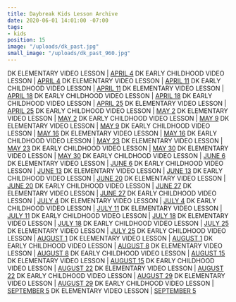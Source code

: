 ```yaml
---
title: Daybreak Kids Lesson Archive
date: 2020-06-01 14:01:00 -07:00
tags:
- kids
position: 15
image: "/uploads/dk_past.jpg"
small_image: "/uploads/dk_past_960.jpg"
---
```


DK ELEMENTARY VIDEO LESSON | [APRIL 4](https://daybreakchurch.org/events/2020/daybreak-kids-1st-5th-at-home/)
DK EARLY CHILDHOOD VIDEO LESSON | [APRIL 4](https://daybreakchurch.org/events/2020/daybreak-kids-ec-at-home/)
DK ELEMENTARY VIDEO LESSON | [APRIL 11](https://daybreakchurch.org/events/2020/dk-elementary-video-lesson-april-11/)
DK EARLY CHILDHOOD VIDEO LESSON | [APRIL 11](https://daybreakchurch.org/events/2020/dk-early-childhood-lesson-april-11/)
DK ELEMENTARY VIDEO LESSON | [APRIL 18](https://daybreakchurch.org/events/2020/dk-early-childhood-lesson-april-11/)
DK EARLY CHILDHOOD VIDEO LESSON | [APRIL 18](https://daybreakchurch.org/events/2020/dk-early-childhood-video-lesson-april-18/)
DK EARLY CHILDHOOD VIDEO LESSON | [APRIL 25](https://daybreakchurch.org/events/2020/dk-early-childhood-video-lesson-april-25/)
DK ELEMENTARY VIDEO LESSON | [APRIL 25](https://daybreakchurch.org/events/2020/dk-elementary-video-lesson-april-25/)
DK EARLY CHILDHOOD VIDEO LESSON | [MAY 2](https://daybreakchurch.org/events/2020/dk-early-childhood-video-lesson-may-2/)
DK ELEMENTARY VIDEO LESSON | [MAY 2](https://daybreakchurch.org/events/2020/dk-elementary-video-lesson-may-2)
DK EARLY CHILDHOOD VIDEO LESSON | [MAY 9](https://daybreakchurch.org/events/2020/dk-early-childhood-video-lesson-may-9/)
DK ELEMENTARY VIDEO LESSON | [MAY 9](https://daybreakchurch.org/events/2020/dk-elementary-video-lesson-may-9/)
DK EARLY CHILDHOOD VIDEO LESSON | [MAY 16](https://daybreakchurch.org/events/2020/dk-early-childhood-video-lesson-may-16/)
DK ELEMENTARY VIDEO LESSON | [MAY 16](https://daybreakchurch.org/events/2020/dk-elementary-video-lesson-may-16/)
DK EARLY CHILDHOOD VIDEO LESSON | [MAY 23](https://daybreakchurch.org/events/2020/dk-early-childhood-video-lesson-may-23)
DK ELEMENTARY VIDEO LESSON | [MAY 23](https://daybreakchurch.org/events/2020/dk-elementary-video-lesson-may-23/)
DK EARLY CHILDHOOD VIDEO LESSON | [MAY 30](https://daybreakchurch.org/events/2020/dk-early-childhood-video-lesson-may-30/)
DK ELEMENTARY VIDEO LESSON | [MAY 30](https://daybreakchurch.org/events/2020/dk-elementary-video-lesson-may-30/)
DK EARLY CHILDHOOD VIDEO LESSON | [JUNE 6](https://daybreakchurch.org/events/2020/dk-early-childhood-video-lesson-june-6/)
DK ELEMENTARY VIDEO LESSON | [JUNE 6](https://daybreakchurch.org/events/2020/dk-elementary-video-lesson-june-6/)
DK EARLY CHILDHOOD VIDEO LESSON | [JUNE 13](https://daybreakchurch.org/events/2020/dk-early-childhood-video-lesson-june-13/)
DK ELEMENTARY VIDEO LESSON | [JUNE 13](https://daybreakchurch.org/events/2020/dk-elementary-video-lesson-june-13/)
DK EARLY CHILDHOOD VIDEO LESSON | [JUNE 20](https://daybreakchurch.org/events/2020/dk-early-childhood-video-lesson-june-20/)
DK ELEMENTARY VIDEO LESSON | [JUNE 20](https://daybreakchurch.org/events/2020/dk-elementary-video-lesson-june-20/)
DK EARLY CHILDHOOD VIDEO LESSON | [JUNE 27](https://daybreakchurch.org/events/2020/dk-early-childhood-video-lesson-june-27/)
DK ELEMENTARY VIDEO LESSON | [JUNE 27](https://daybreakchurch.org/events/2020/dk-elementary-video-lesson-june-27/)
DK EARLY CHILDHOOD VIDEO LESSON | [JULY 4](https://daybreakchurch.org/events/2020/dk-early-childhood-july-4/)
DK ELEMENTARY VIDEO LESSON | [JULY 4](https://daybreakchurch.org/events/2020/dk-elementary-video-lesson-july-4/)
DK EARLY CHILDHOOD VIDEO LESSON | [JULY 11](https://daybreakchurch.org/events/2020/dk-early-childhood-video-lesson-july-11/)
DK ELEMENTARY VIDEO LESSON | [JULY 11](https://daybreakchurch.org/events/2020/dk-elementary-video-lesson-july-11/)
DK EARLY CHILDHOOD VIDEO LESSON | [JULY 18](https://daybreakchurch.org/events/2020/dk-early-childhood-video-lesson-july-18/)
DK ELEMENTARY VIDEO LESSON | [JULY 18](https://daybreakchurch.org/events/2020/dk-elementary-video-lesson-july-18/)
DK EARLY CHILDHOOD VIDEO LESSON | [JULY 25](https://daybreakchurch.org/events/2020/dk-early-childhood-video-lesson-july-25/)
DK ELEMENTARY VIDEO LESSON | [JULY 25](https://daybreakchurch.org/events/2020/dk-elementary-video-lesson-july-25/)
DK EARLY CHILDHOOD VIDEO LESSON | [AUGUST 1](https://daybreakchurch.org/events/2020/dk-early-childhood-video-lesson-august-1/)
DK ELEMENTARY VIDEO LESSON | [AUGUST 1](https://daybreakchurch.org/events/2020/dk-elementary-august-1/)
DK EARLY CHILDHOOD VIDEO LESSON | [AUGUST 8](https://daybreakchurch.org/events/2020/dk-early-childhood-video-august-8/)
DK ELEMENTARY VIDEO LESSON | [AUGUST 8](https://daybreakchurch.org/events/2020/dk-elementary-video-lesson-august-8/)
DK EARLY CHILDHOOD VIDEO LESSON | [AUGUST 15](https://daybreakchurch.org/events/2020/dk-early-childhood-video-lesson-august-15/)
DK ELEMENTARY VIDEO LESSON | [AUGUST 15](https://daybreakchurch.org/events/2020/dk-elementary-video-lesson-august-15/)
DK EARLY CHILDHOOD VIDEO LESSON | [AUGUST 22](https://daybreakchurch.org/events/2020/dk-early-childhood-video-lesson-august-22/)
DK ELEMENTARY VIDEO LESSON | [AUGUST 22](https://daybreakchurch.org/events/2020/dk-elementary-video-lesson-august-22/)
DK EARLY CHILDHOOD VIDEO LESSON | [AUGUST 29](https://daybreakchurch.org/events/2020/dk-early-childhood-video-lesson-august-29/)
DK ELEMENTARY VIDEO LESSON | [AUGUST 29](https://daybreakchurch.org/events/2020/dk-elementary-video-lesson-august-29/)
DK EARLY CHILDHOOD VIDEO LESSON | [SEPTEMBER 5](https://daybreakchurch.org/events/2020/dk-early-childhood-video-lesson-september-5/)
DK ELEMENTARY VIDEO LESSON | [SEPTEMBER 5](https://daybreakchurch.org/events/2020/dk-elementary-video-lesson-september-5/)